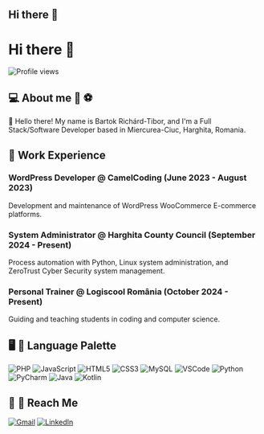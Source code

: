 ## Hi there 👋

# Hi there 👋

![Profile views](https://komarev.com/ghpvc/?username=BartokRichard&color=brightgreen&label=Profile+views)

## 💻 About me 🎵 ⚽

👋 Hello there! My name is Bartok Richárd-Tibor, and I'm a Full Stack/Software Developer based in Miercurea-Ciuc, Harghita, Romania.

## 💼 Work Experience

### WordPress Developer @ CamelCoding (June 2023 - August 2023)
Development and maintenance of WordPress WooCommerce E-commerce platforms.

### System Administrator @ Harghita County Council (September 2024 - Present)
Process automation with Python, Linux system administration, and ZeroTrust Cyber Security system management.

### Personal Trainer @ Logiscool România (October 2024 - Present)
Guiding and teaching students in coding and computer science.

## 🖥️ 🎨 Language Palette

![PHP](https://img.shields.io/badge/-PHP-777BB4?style=flat&logo=php&logoColor=white)
![JavaScript](https://img.shields.io/badge/-JavaScript-F7DF1E?style=flat&logo=javascript&logoColor=black)
![HTML5](https://img.shields.io/badge/-HTML5-E34F26?style=flat&logo=html5&logoColor=white)
![CSS3](https://img.shields.io/badge/-CSS3-1572B6?style=flat&logo=css3&logoColor=white)
![MySQL](https://img.shields.io/badge/-MySQL-4479A1?style=flat&logo=mysql&logoColor=white)
![VSCode](https://img.shields.io/badge/-VSCode-007ACC?style=flat&logo=visual-studio-code&logoColor=white)
![Python](https://img.shields.io/badge/-Python-3776AB?style=flat&logo=python&logoColor=white)
![PyCharm](https://img.shields.io/badge/-PyCharm-000000?style=flat&logo=pycharm&logoColor=white)
![Java](https://img.shields.io/badge/-Java-007396?style=flat&logo=java&logoColor=white)
![Kotlin](https://img.shields.io/badge/-Kotlin-0095D5?style=flat&logo=kotlin&logoColor=white)

## 💬 💬 Reach Me

[![Gmail](https://img.shields.io/badge/-Gmail-EA4335?style=flat&logo=gmail&logoColor=white)](mailto:richardbartok2002@gmail.com)
[![LinkedIn](https://img.shields.io/badge/-LinkedIn-0A66C2?style=flat&logo=linkedin&logoColor=white)](https://[www.linkedin.com/in/your-profile/](https://www.linkedin.com/in/richárd-bartok-418720288/))
